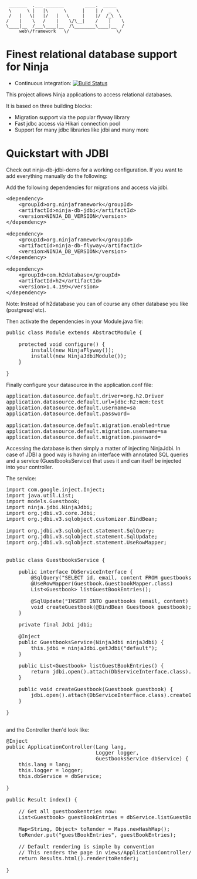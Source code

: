      _______  .___ _______        ____.  _____   
     \      \ |   |\      \      |    | /  _  \  
     /   |   \|   |/   |   \     |    |/  /_\  \
    /    |    \   /    |    \/\__|    /    |    \
    \____|__  /___\____|__  /\________\____|__  /
         web\/framework   \/                  \/



Finest relational database support for Ninja
============================================

- Continuous integration: [![Build Status](https://api.travis-ci.org/ninjaframework/ninja-db.svg)](https://travis-ci.org/ninjaframework/ninja-db)

This project allows Ninja applications to access relational databases.

It is based on three building blocks:

- Migration support via the popular flyway library
- Fast jdbc access via Hikari connection pool
- Support for many jdbc libraries like jdbi and many more


Quickstart with JDBI
====================

Check out ninja-db-jdbi-demo for a working configuration.
If you want to add everything manually do the following:

Add the following dependencies for migrations and access via jdbi.

<pre>
&lt;dependency&gt;
    &lt;groupId&gt;org.ninjaframework&lt;/groupId&gt;
    &lt;artifactId&gt;ninja-db-jdbi&lt;/artifactId&gt;
    &lt;version&gt;NINJA_DB_VERSION&lt;/version&gt;
&lt;/dependency&gt;

&lt;dependency&gt;
    &lt;groupId&gt;org.ninjaframework&lt;/groupId&gt;
    &lt;artifactId&gt;ninja-db-flyway&lt;/artifactId&gt;
    &lt;version&gt;NINJA_DB_VERSION&lt;/version&gt;
&lt;/dependency&gt;

&lt;dependency&gt;
    &lt;groupId&gt;com.h2database&lt;/groupId&gt;
    &lt;artifactId&gt;h2&lt;/artifactId&gt;
    &lt;version&gt;1.4.199&lt;/version&gt;
&lt;/dependency&gt;
</pre>

Note: Instead of h2database you can of course any other database you like (postgresql etc).


Then activate the dependencies in your Module.java file:

<pre>
public class Module extends AbstractModule {

    protected void configure() {
        install(new NinjaFlyway());
        install(new NinjaJdbiModule());
    }

}
</pre>

Finally configure your datasource in the application.conf file:

<pre>
application.datasource.default.driver=org.h2.Driver
application.datasource.default.url=jdbc:h2:mem:test
application.datasource.default.username=sa
application.datasource.default.password=

application.datasource.default.migration.enabled=true
application.datasource.default.migration.username=sa
application.datasource.default.migration.password=
</pre>


Accessing the database is then simply a matter of injecting NinjaJdbi.
In case of JDBI a good way is having an interface with annotated SQL
queries and a service (GuestbooksService) that uses it and can itself
be injected into your controller.

The service:

<pre>
import com.google.inject.Inject;
import java.util.List;
import models.Guestbook;
import ninja.jdbi.NinjaJdbi;
import org.jdbi.v3.core.Jdbi;
import org.jdbi.v3.sqlobject.customizer.BindBean;

import org.jdbi.v3.sqlobject.statement.SqlQuery;
import org.jdbi.v3.sqlobject.statement.SqlUpdate;
import org.jdbi.v3.sqlobject.statement.UseRowMapper;


public class GuestbooksService {
    
    public interface DbServiceInterface {  
        @SqlQuery(&quot;SELECT id, email, content FROM guestbooks&quot;)
        @UseRowMapper(Guestbook.GuestbookMapper.class)
        List&lt;Guestbook&gt; listGuestBookEntries();
        
        @SqlUpdate(&quot;INSERT INTO guestbooks (email, content) VALUES (:email, :content)&quot;)
        void createGuestbook(@BindBean Guestbook guestbook);
    }

    private final Jdbi jdbi;
            
    @Inject     
    public GuestbooksService(NinjaJdbi ninjaJdbi) {
        this.jdbi = ninjaJdbi.getJdbi(&quot;default&quot;);
    }

    public List&lt;Guestbook&gt; listGuestBookEntries() {
        return jdbi.open().attach(DbServiceInterface.class).listGuestBookEntries();
    }

    public void createGuestbook(Guestbook guestbook) {
        jdbi.open().attach(DbServiceInterface.class).createGuestbook(guestbook);
    }
    
}

</pre>

and the Controller then'd look like:

<pre>
@Inject
public ApplicationController(Lang lang,
                             Logger logger,
                             GuestbooksService dbService) {
    this.lang = lang;
    this.logger = logger;
    this.dbService = dbService;

}

public Result index() {

    // Get all guestbookentries now:
    List&lt;Guestbook&gt; guestBookEntries = dbService.listGuestBookEntries();

    Map&lt;String, Object&gt; toRender = Maps.newHashMap();
    toRender.put(&quot;guestBookEntries&quot;, guestBookEntries);

    // Default rendering is simple by convention
    // This renders the page in views/ApplicationController/index.ftl.html
    return Results.html().render(toRender);

}
</pre>